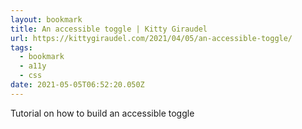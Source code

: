 ```yaml
---
layout: bookmark
title: An accessible toggle | Kitty Giraudel
url: https://kittygiraudel.com/2021/04/05/an-accessible-toggle/
tags:
  - bookmark
  - a11y
  - css
date: 2021-05-05T06:52:20.050Z
---
```

Tutorial on how to build an accessible toggle 